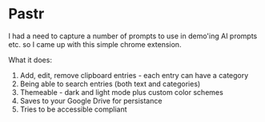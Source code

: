 # Pastr
I had a need to capture a number of prompts to use in demo'ing AI prompts etc. so I came up with this simple chrome extension.

What it does:

1. Add, edit, remove clipboard entries - each entry can have a category
2. Being able to search entries (both text and categories)
3. Themeable - dark and light mode plus custom color schemes
4. Saves to your Google Drive for persistance
5. Tries to be accessible compliant


